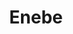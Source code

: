 ---
id: enebe
parent: /wiki/racchette/
permalink: /wiki/racchette/enebe/
image: /images/wiki/brands/enebe.webp
title: Enebe
brand: enebe
marca: enebe
description: Enebe Padel è una marca spagnola con molti anni di esperienza nel mondo del padel. Inizialmente produttore di tavoli e racchette da ping-pong, produce nuove collezioni ogni anno. A livello di World Padel Tour la marca Enebe è rappresentata da Javi Rico.
---